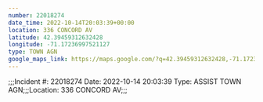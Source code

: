 ```yaml
---
number: 22018274
date_time: 2022-10-14T20:03:39+00:00
location: 336 CONCORD AV
latitude: 42.39459312632428
longitude: -71.17236997521127
type: TOWN AGN
google_maps_link: https://maps.google.com/?q=42.39459312632428,-71.17236997521127
---
```


;;;Incident #: 22018274  Date: 2022-10-14 20:03:39   Type: ASSIST TOWN AGN;;;Location: 336 CONCORD AV;;;
